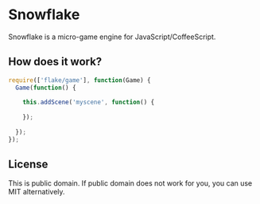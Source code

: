 Snowflake
=========

Snowflake is a micro-game engine for JavaScript/CoffeeScript.

How does it work?
-----------------

```javascript
require(['flake/game'], function(Game) {
  Game(function() {
  
    this.addScene('myscene', function() {
    
    });
  
  });
});
```

License
-------
This is public domain. If public domain does not work for you, you can use MIT alternatively.
